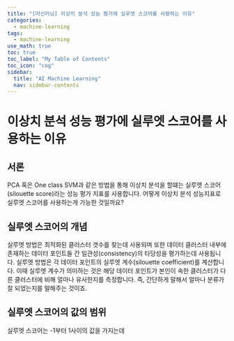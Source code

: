 ```yaml
---
title: "[머신러닝] 이상치 분석 성능 평가에 실루엣 스코어를 사용하는 이유" 
categories:
  - machine-learning
tags:
  - machine-learning
use_math: true
toc: true
toc_label: "My Table of Contents"
toc_icon: "cog"
sidebar:
  title: "AI Machine Learning"
  nav: sidebar-contents
---
```



# 이상치 분석 성능 평가에 실루엣 스코어를 사용하는 이유


## 서론

PCA 혹은 One class SVM과 같은 방법을 통해 이상치 분석을 할떄는 실루엣 스코어(silouette score)라는 성능 평가 지표를 사용합니다. 
어떻게 이상치 분석 성능지표로 실루엣 스코어를 사용하는게 가능한 것일까요?


## 실루엣 스코어의 개념

실루엣 방법은 최적화된 클러스터 갯수를 찾는데 사용되며 
또한 데이터 클러스터 내부에 존재하는 데이터 포인트들 간 일관성(consistency)의 타당성을 평가하는데 사용됩니다. 
실루엣 방법은 각 데이터 포인트의 실루엣 계수(silouette coefficient)를 계산합니다. 
이때 실루엣 계수가 의미하는 것은 해당 데이터 포인트가 본인이 속한 클러스터가 다른 클러스터에 비해 얼마나 유사한지를 측정합니다. 
즉, 간단하게 말해서 얼마나 분류가 잘 되었는지를 말해주는 것이죠. 


## 실루엣 스코어의 값의 범위

실루엣 스코어는 -1부터 1사이의 값을 가지는데 


